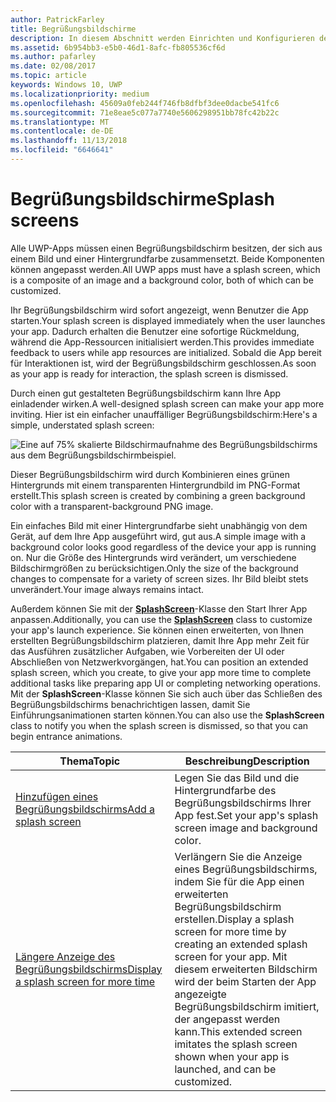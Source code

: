 ```yaml
---
author: PatrickFarley
title: Begrüßungsbildschirme
description: In diesem Abschnitt werden Einrichten und Konfigurieren des Begrüßungsbildschirms einer App beschrieben.
ms.assetid: 6b954bb3-e5b0-46d1-8afc-fb805536cf6d
ms.author: pafarley
ms.date: 02/08/2017
ms.topic: article
keywords: Windows 10, UWP
ms.localizationpriority: medium
ms.openlocfilehash: 45609a0feb244f746fb8dfbf3dee0dacbe541fc6
ms.sourcegitcommit: 71e8eae5c077a7740e5606298951bb78fc42b22c
ms.translationtype: MT
ms.contentlocale: de-DE
ms.lasthandoff: 11/13/2018
ms.locfileid: "6646641"
---
```

# <a name="splash-screens"></a><span data-ttu-id="6aa86-104">Begrüßungsbildschirme</span><span class="sxs-lookup"><span data-stu-id="6aa86-104">Splash screens</span></span>

<span data-ttu-id="6aa86-105">Alle UWP-Apps müssen einen Begrüßungsbildschirm besitzen, der sich aus einem Bild und einer Hintergrundfarbe zusammensetzt. Beide Komponenten können angepasst werden.</span><span class="sxs-lookup"><span data-stu-id="6aa86-105">All UWP apps must have a splash screen, which is a composite of an image and a background color, both of which can be customized.</span></span>

<span data-ttu-id="6aa86-106">Ihr Begrüßungsbildschirm wird sofort angezeigt, wenn Benutzer die App starten.</span><span class="sxs-lookup"><span data-stu-id="6aa86-106">Your splash screen is displayed immediately when the user launches your app.</span></span> <span data-ttu-id="6aa86-107">Dadurch erhalten die Benutzer eine sofortige Rückmeldung, während die App-Ressourcen initialisiert werden.</span><span class="sxs-lookup"><span data-stu-id="6aa86-107">This provides immediate feedback to users while app resources are initialized.</span></span> <span data-ttu-id="6aa86-108">Sobald die App bereit für Interaktionen ist, wird der Begrüßungsbildschirm geschlossen.</span><span class="sxs-lookup"><span data-stu-id="6aa86-108">As soon as your app is ready for interaction, the splash screen is dismissed.</span></span>

<span data-ttu-id="6aa86-109">Durch einen gut gestalteten Begrüßungsbildschirm kann Ihre App einladender wirken.</span><span class="sxs-lookup"><span data-stu-id="6aa86-109">A well-designed splash screen can make your app more inviting.</span></span> <span data-ttu-id="6aa86-110">Hier ist ein einfacher unauffälliger Begrüßungsbildschirm:</span><span class="sxs-lookup"><span data-stu-id="6aa86-110">Here's a simple, understated splash screen:</span></span>

![Eine auf 75% skalierte Bildschirmaufnahme des Begrüßungsbildschirms aus dem Begrüßungsbildschirmbeispiel.](images/regularsplashscreen.png)

<span data-ttu-id="6aa86-112">Dieser Begrüßungsbildschirm wird durch Kombinieren eines grünen Hintergrunds mit einem transparenten Hintergrundbild im PNG-Format erstellt.</span><span class="sxs-lookup"><span data-stu-id="6aa86-112">This splash screen is created by combining a green background color with a transparent-background PNG image.</span></span>

<span data-ttu-id="6aa86-113">Ein einfaches Bild mit einer Hintergrundfarbe sieht unabhängig von dem Gerät, auf dem Ihre App ausgeführt wird, gut aus.</span><span class="sxs-lookup"><span data-stu-id="6aa86-113">A simple image with a background color looks good regardless of the device your app is running on.</span></span> <span data-ttu-id="6aa86-114">Nur die Größe des Hintergrunds wird verändert, um verschiedene Bildschirmgrößen zu berücksichtigen.</span><span class="sxs-lookup"><span data-stu-id="6aa86-114">Only the size of the background changes to compensate for a variety of screen sizes.</span></span> <span data-ttu-id="6aa86-115">Ihr Bild bleibt stets unverändert.</span><span class="sxs-lookup"><span data-stu-id="6aa86-115">Your image always remains intact.</span></span>

<span data-ttu-id="6aa86-116">Außerdem können Sie mit der [**SplashScreen**](https://msdn.microsoft.com/library/windows/apps/br224763)-Klasse den Start Ihrer App anpassen.</span><span class="sxs-lookup"><span data-stu-id="6aa86-116">Additionally, you can use the [**SplashScreen**](https://msdn.microsoft.com/library/windows/apps/br224763) class to customize your app's launch experience.</span></span> <span data-ttu-id="6aa86-117">Sie können einen erweiterten, von Ihnen erstellten Begrüßungsbildschirm platzieren, damit Ihre App mehr Zeit für das Ausführen zusätzlicher Aufgaben, wie Vorbereiten der UI oder Abschließen von Netzwerkvorgängen, hat.</span><span class="sxs-lookup"><span data-stu-id="6aa86-117">You can position an extended splash screen, which you create, to give your app more time to complete additional tasks like preparing app UI or completing networking operations.</span></span> <span data-ttu-id="6aa86-118">Mit der **SplashScreen**-Klasse können Sie sich auch über das Schließen des Begrüßungsbildschirms benachrichtigen lassen, damit Sie Einführungsanimationen starten können.</span><span class="sxs-lookup"><span data-stu-id="6aa86-118">You can also use the **SplashScreen** class to notify you when the splash screen is dismissed, so that you can begin entrance animations.</span></span>

| <span data-ttu-id="6aa86-119">Thema</span><span class="sxs-lookup"><span data-stu-id="6aa86-119">Topic</span></span> | <span data-ttu-id="6aa86-120">Beschreibung</span><span class="sxs-lookup"><span data-stu-id="6aa86-120">Description</span></span> |
|-------|-------------|
| [<span data-ttu-id="6aa86-121">Hinzufügen eines Begrüßungsbildschirms</span><span class="sxs-lookup"><span data-stu-id="6aa86-121">Add a splash screen</span></span>](add-a-splash-screen.md) | <span data-ttu-id="6aa86-122">Legen Sie das Bild und die Hintergrundfarbe des Begrüßungsbildschirms Ihrer App fest.</span><span class="sxs-lookup"><span data-stu-id="6aa86-122">Set your app's splash screen image and background color.</span></span> |
| [<span data-ttu-id="6aa86-123">Längere Anzeige des Begrüßungsbildschirms</span><span class="sxs-lookup"><span data-stu-id="6aa86-123">Display a splash screen for more time</span></span>](create-a-customized-splash-screen.md) | <span data-ttu-id="6aa86-124">Verlängern Sie die Anzeige eines Begrüßungsbildschirms, indem Sie für die App einen erweiterten Begrüßungsbildschirm erstellen.</span><span class="sxs-lookup"><span data-stu-id="6aa86-124">Display a splash screen for more time by creating an extended splash screen for your app.</span></span> <span data-ttu-id="6aa86-125">Mit diesem erweiterten Bildschirm wird der beim Starten der App angezeigte Begrüßungsbildschirm imitiert, der angepasst werden kann.</span><span class="sxs-lookup"><span data-stu-id="6aa86-125">This extended screen imitates the splash screen shown when your app is launched, and can be customized.</span></span> |